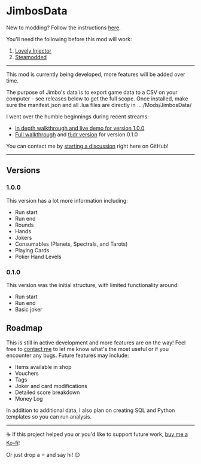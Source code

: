 # JimbosData

New to modding? Follow the instructions [here](https://steamcommunity.com/sharedfiles/filedetails/?id=3400691352).

You'll need the following before this mod will work:
1. [Lovely Injector](https://github.com/ethangreen-dev/lovely-injector)
2. [Steamodded](https://github.com/Steamodded/smods/wiki/)

---

This mod is currently being developed, more features will be added over time.

The purpose of Jimbo's data is to export game data to a CSV on your computer - see releases below to get the full scope. Once installed, make sure the manifest.json and all .lua files are directly in ... /Mods/JimbosData/

I went over the humble beginnings during recent streams:
* [In depth walkthrough and live demo for version 1.0.0](https://www.youtube.com/live/2qSCN6JGgGU?t=216s)
* [Full walkthrough](https://youtu.be/TM2Eoaf_byo) and [tl;dr version](https://youtu.be/4EKPTbHXVyA) for version 0.1.0

You can contact me by [starting a discussion](https://github.com/napkimmath/napkimmath/discussions) right here on GitHub!

---

## Versions

### 1.0.0

This version has a lot more information including:
* Run start
* Run end
* Rounds
* Hands
* Jokers
* Consumables (Planets, Spectrals, and Tarots)
* Playing Cards
* Poker Hand Levels

### 0.1.0

This version was the initial structure, with limited functionality around:
* Run start
* Run end
* Basic joker

## Roadmap

This is still in active development and more features are on the way! Feel free to [contact me](https://github.com/napkimmath/napkimmath/discussions) to let me know what's the most useful or if you encounter any bugs. Future features may include:
* Items available in shop
* Vouchers
* Tags
* Joker and card modifications
* Detailed score breakdown
* Money Log

In addition to additional data, I also plan on creating SQL and Python templates so you can run analysis.

---

☕ If this project helped you or you'd like to support future work, [buy me a Ko-fi](https://ko-fi.com/napkimmath)!

Or just drop a ⭐ and say hi! 😊
